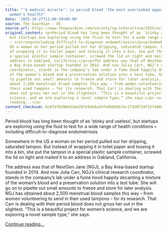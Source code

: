 ```yaml
---
title: "‘A medical miracle’: is period blood ‘the most overlooked opportunity’ in
  women’s health?"
date: '2025-10-27T11:00:39+00:00'
source: The Guardian - US
source_url: https://www.theguardian.com/society/ng-interactive/2025/oct/27/menstrual-period-blood-testing-womens-health
original_content: <p>Period blood has long been thought of as ‘stinky and useless’,
  but startups are exploring using the fluid to test for a wide range of health conditions<strong>
  – </strong>including difficult-to-diagnose endometriosis</p><p>Somewhere in the
  US a woman on her period pulled out her dripping, saturated tampon. But instead
  of wrapping it in toilet paper and tossing it into a bin, she put the tampon in
  a special plastic sample container, screwed the lid on tight and mailed it to an
  address in Oakland, California.</p><p>The address was that of NextGen Jane (NGJ),
  a Bay Area-based startup founded in 2014. And now Julia Carr, NGJ’s clinical research
  coordinator, stands in the company’s lab under a fume hood happily decanting a mixture
  of the woman’s blood and a preservation solution into a test tube. She will go on
  to pipette out small amounts to freeze and store for later analysis. NGJ has obtained
  about 2,500 menstrual blood samples this way – from women volunteering to send in
  their used tampons – for its research. That Carr is dealing with their period blood
  does not gross her out in the slightest. “This is a beautiful project for women’s
  science, and we are exploring a novel sample type,” she says.</p> <a href="https://www.theguardian.com/society/ng-interactive/2025/oct/27/menstrual-period-blood-testing-womens-health">Continue
  reading...</a>
content_checksum: 6c0fdf820043dae297e5da9a34fe4b0d5b7ec273d0724f32f4d0c15db9649728
---
```


Period blood has long been thought of as ‘stinky and useless’, but startups are exploring using the fluid to test for a wide range of health conditions **–** including difficult-to-diagnose endometriosis

Somewhere in the US a woman on her period pulled out her dripping, saturated tampon. But instead of wrapping it in toilet paper and tossing it into a bin, she put the tampon in a special plastic sample container, screwed the lid on tight and mailed it to an address in Oakland, California.

The address was that of NextGen Jane (NGJ), a Bay Area-based startup founded in 2014. And now Julia Carr, NGJ’s clinical research coordinator, stands in the company’s lab under a fume hood happily decanting a mixture of the woman’s blood and a preservation solution into a test tube. She will go on to pipette out small amounts to freeze and store for later analysis. NGJ has obtained about 2,500 menstrual blood samples this way – from women volunteering to send in their used tampons – for its research. That Carr is dealing with their period blood does not gross her out in the slightest. “This is a beautiful project for women’s science, and we are exploring a novel sample type,” she says.

 [Continue reading...](https://www.theguardian.com/society/ng-interactive/2025/oct/27/menstrual-period-blood-testing-womens-health)